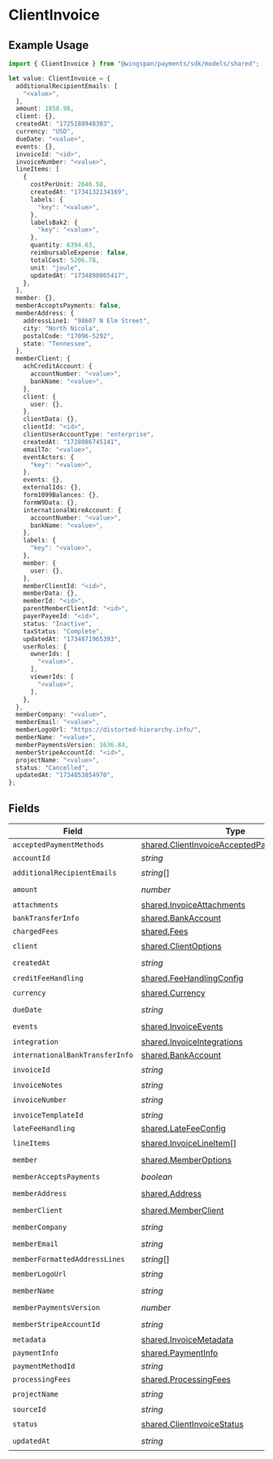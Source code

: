 # ClientInvoice

## Example Usage

```typescript
import { ClientInvoice } from "@wingspan/payments/sdk/models/shared";

let value: ClientInvoice = {
  additionalRecipientEmails: [
    "<value>",
  ],
  amount: 1858.98,
  client: {},
  createdAt: "1725188948303",
  currency: "USD",
  dueDate: "<value>",
  events: {},
  invoiceId: "<id>",
  invoiceNumber: "<value>",
  lineItems: [
    {
      costPerUnit: 2646.50,
      createdAt: "1734132134169",
      labels: {
        "key": "<value>",
      },
      labelsBak2: {
        "key": "<value>",
      },
      quantity: 6394.63,
      reimbursableExpense: false,
      totalCost: 5206.78,
      unit: "joule",
      updatedAt: "1734898065417",
    },
  ],
  member: {},
  memberAcceptsPayments: false,
  memberAddress: {
    addressLine1: "98607 N Elm Street",
    city: "North Nicola",
    postalCode: "17096-5292",
    state: "Tennessee",
  },
  memberClient: {
    achCreditAccount: {
      accountNumber: "<value>",
      bankName: "<value>",
    },
    client: {
      user: {},
    },
    clientData: {},
    clientId: "<id>",
    clientUserAccountType: "enterprise",
    createdAt: "1728086745141",
    emailTo: "<value>",
    eventActors: {
      "key": "<value>",
    },
    events: {},
    externalIds: {},
    form1099Balances: {},
    formW9Data: {},
    internationalWireAccount: {
      accountNumber: "<value>",
      bankName: "<value>",
    },
    labels: {
      "key": "<value>",
    },
    member: {
      user: {},
    },
    memberClientId: "<id>",
    memberData: {},
    memberId: "<id>",
    parentMemberClientId: "<id>",
    payerPayeeId: "<id>",
    status: "Inactive",
    taxStatus: "Complete",
    updatedAt: "1734871965393",
    userRoles: {
      ownerIds: [
        "<value>",
      ],
      viewerIds: [
        "<value>",
      ],
    },
  },
  memberCompany: "<value>",
  memberEmail: "<value>",
  memberLogoUrl: "https://distorted-hierarchy.info/",
  memberName: "<value>",
  memberPaymentsVersion: 1636.84,
  memberStripeAccountId: "<id>",
  projectName: "<value>",
  status: "Cancelled",
  updatedAt: "1734853854970",
};
```

## Fields

| Field                                                                                                             | Type                                                                                                              | Required                                                                                                          | Description                                                                                                       |
| ----------------------------------------------------------------------------------------------------------------- | ----------------------------------------------------------------------------------------------------------------- | ----------------------------------------------------------------------------------------------------------------- | ----------------------------------------------------------------------------------------------------------------- |
| `acceptedPaymentMethods`                                                                                          | [shared.ClientInvoiceAcceptedPaymentMethods](../../../sdk/models/shared/clientinvoiceacceptedpaymentmethods.md)[] | :heavy_minus_sign:                                                                                                | N/A                                                                                                               |
| `accountId`                                                                                                       | *string*                                                                                                          | :heavy_minus_sign:                                                                                                | N/A                                                                                                               |
| `additionalRecipientEmails`                                                                                       | *string*[]                                                                                                        | :heavy_check_mark:                                                                                                | N/A                                                                                                               |
| `amount`                                                                                                          | *number*                                                                                                          | :heavy_check_mark:                                                                                                | N/A                                                                                                               |
| `attachments`                                                                                                     | [shared.InvoiceAttachments](../../../sdk/models/shared/invoiceattachments.md)                                     | :heavy_minus_sign:                                                                                                | N/A                                                                                                               |
| `bankTransferInfo`                                                                                                | [shared.BankAccount](../../../sdk/models/shared/bankaccount.md)                                                   | :heavy_minus_sign:                                                                                                | N/A                                                                                                               |
| `chargedFees`                                                                                                     | [shared.Fees](../../../sdk/models/shared/fees.md)                                                                 | :heavy_minus_sign:                                                                                                | N/A                                                                                                               |
| `client`                                                                                                          | [shared.ClientOptions](../../../sdk/models/shared/clientoptions.md)                                               | :heavy_check_mark:                                                                                                | N/A                                                                                                               |
| `createdAt`                                                                                                       | *string*                                                                                                          | :heavy_check_mark:                                                                                                | N/A                                                                                                               |
| `creditFeeHandling`                                                                                               | [shared.FeeHandlingConfig](../../../sdk/models/shared/feehandlingconfig.md)                                       | :heavy_minus_sign:                                                                                                | N/A                                                                                                               |
| `currency`                                                                                                        | [shared.Currency](../../../sdk/models/shared/currency.md)                                                         | :heavy_check_mark:                                                                                                | N/A                                                                                                               |
| `dueDate`                                                                                                         | *string*                                                                                                          | :heavy_check_mark:                                                                                                | N/A                                                                                                               |
| `events`                                                                                                          | [shared.InvoiceEvents](../../../sdk/models/shared/invoiceevents.md)                                               | :heavy_check_mark:                                                                                                | N/A                                                                                                               |
| `integration`                                                                                                     | [shared.InvoiceIntegrations](../../../sdk/models/shared/invoiceintegrations.md)                                   | :heavy_minus_sign:                                                                                                | N/A                                                                                                               |
| `internationalBankTransferInfo`                                                                                   | [shared.BankAccount](../../../sdk/models/shared/bankaccount.md)                                                   | :heavy_minus_sign:                                                                                                | N/A                                                                                                               |
| `invoiceId`                                                                                                       | *string*                                                                                                          | :heavy_check_mark:                                                                                                | N/A                                                                                                               |
| `invoiceNotes`                                                                                                    | *string*                                                                                                          | :heavy_minus_sign:                                                                                                | N/A                                                                                                               |
| `invoiceNumber`                                                                                                   | *string*                                                                                                          | :heavy_check_mark:                                                                                                | N/A                                                                                                               |
| `invoiceTemplateId`                                                                                               | *string*                                                                                                          | :heavy_minus_sign:                                                                                                | N/A                                                                                                               |
| `lateFeeHandling`                                                                                                 | [shared.LateFeeConfig](../../../sdk/models/shared/latefeeconfig.md)                                               | :heavy_minus_sign:                                                                                                | N/A                                                                                                               |
| `lineItems`                                                                                                       | [shared.InvoiceLineItem](../../../sdk/models/shared/invoicelineitem.md)[]                                         | :heavy_check_mark:                                                                                                | N/A                                                                                                               |
| `member`                                                                                                          | [shared.MemberOptions](../../../sdk/models/shared/memberoptions.md)                                               | :heavy_check_mark:                                                                                                | N/A                                                                                                               |
| `memberAcceptsPayments`                                                                                           | *boolean*                                                                                                         | :heavy_check_mark:                                                                                                | N/A                                                                                                               |
| `memberAddress`                                                                                                   | [shared.Address](../../../sdk/models/shared/address.md)                                                           | :heavy_check_mark:                                                                                                | N/A                                                                                                               |
| `memberClient`                                                                                                    | [shared.MemberClient](../../../sdk/models/shared/memberclient.md)                                                 | :heavy_check_mark:                                                                                                | N/A                                                                                                               |
| `memberCompany`                                                                                                   | *string*                                                                                                          | :heavy_check_mark:                                                                                                | N/A                                                                                                               |
| `memberEmail`                                                                                                     | *string*                                                                                                          | :heavy_check_mark:                                                                                                | N/A                                                                                                               |
| `memberFormattedAddressLines`                                                                                     | *string*[]                                                                                                        | :heavy_minus_sign:                                                                                                | N/A                                                                                                               |
| `memberLogoUrl`                                                                                                   | *string*                                                                                                          | :heavy_check_mark:                                                                                                | N/A                                                                                                               |
| `memberName`                                                                                                      | *string*                                                                                                          | :heavy_check_mark:                                                                                                | N/A                                                                                                               |
| `memberPaymentsVersion`                                                                                           | *number*                                                                                                          | :heavy_check_mark:                                                                                                | N/A                                                                                                               |
| `memberStripeAccountId`                                                                                           | *string*                                                                                                          | :heavy_check_mark:                                                                                                | N/A                                                                                                               |
| `metadata`                                                                                                        | [shared.InvoiceMetadata](../../../sdk/models/shared/invoicemetadata.md)                                           | :heavy_minus_sign:                                                                                                | N/A                                                                                                               |
| `paymentInfo`                                                                                                     | [shared.PaymentInfo](../../../sdk/models/shared/paymentinfo.md)                                                   | :heavy_minus_sign:                                                                                                | N/A                                                                                                               |
| `paymentMethodId`                                                                                                 | *string*                                                                                                          | :heavy_minus_sign:                                                                                                | N/A                                                                                                               |
| `processingFees`                                                                                                  | [shared.ProcessingFees](../../../sdk/models/shared/processingfees.md)                                             | :heavy_minus_sign:                                                                                                | N/A                                                                                                               |
| `projectName`                                                                                                     | *string*                                                                                                          | :heavy_check_mark:                                                                                                | N/A                                                                                                               |
| `sourceId`                                                                                                        | *string*                                                                                                          | :heavy_minus_sign:                                                                                                | N/A                                                                                                               |
| `status`                                                                                                          | [shared.ClientInvoiceStatus](../../../sdk/models/shared/clientinvoicestatus.md)                                   | :heavy_check_mark:                                                                                                | N/A                                                                                                               |
| `updatedAt`                                                                                                       | *string*                                                                                                          | :heavy_check_mark:                                                                                                | N/A                                                                                                               |